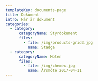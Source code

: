 ```yaml
---
templateKey: documents-page
title: Dokument
intro: Här är dokument
categories:
  - category:
      categoryName: Styrdokument
      files:
        - file: /img/products-grid3.jpg
          name: Stadga
  - category:
      categoryName: Möten
      files:
        - file: /img/chemex.jpg
          name: Årsmöte 2017-04-11
---
```

